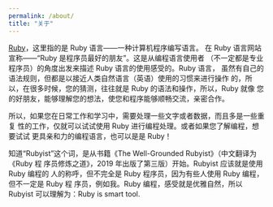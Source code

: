 ```yaml
---
permalink: /about/
title: "关于"
---
```


[Ruby](https://ruby-lang.org/)，这里指的是 Ruby 语言——一种计算机程序编写语言。
在 Ruby 语言网站宣称——“Ruby 是程序员最好的朋友”。这是从编程语言使用者
（不一定都是专业程序员）的角度出发来描述 Ruby 语言的使用感受的。Ruby 语言，
虽然有自己的语法规则，但都是以接近人类自然语言（英语）使用的习惯来进行操作
的，所以，在很多时候，您的猜测，往往就是 Ruby 的语法和操作，所以，Ruby 就像
您的好朋友，能够理解您的想法，使您和程序能够顺畅交流，亲密合作。

所以，如果您在日常工作和学习中，需要处理一些文字或者数据，而且多是一些重复
性的工作，仅就可以试试使用 Ruby 进行编程处理。或者如果您了解编程，想要试试
更具亲和力的编程语言，也可以是是 Ruby！

知道“Rubyist”这个词，是从书籍《The Well-Grounded Rubyist》（中文翻译为《Ruby 程
序员修炼之道》，2019 年出版了第三版）开始。Rubyist 应该就是使用 Ruby 编程的
人的称呼，但不完全是 Ruby 程序员，因为有些人使用 Ruby 编程，但不一定是 Ruby 程
序员，例如我。Ruby 编程，感受就是优雅自然，所以 Rubyist 可以理解为：Ruby is smart tool.
